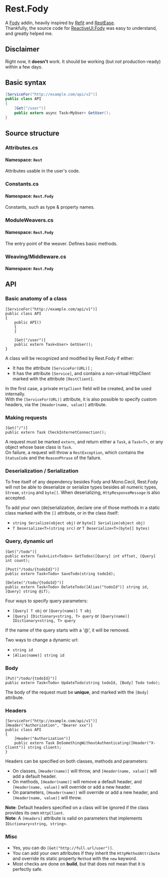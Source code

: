 ﻿# Rest.Fody
A [Fody](https://github.com/Fody/Fody) addin, heavily inspired by [Refit](https://github.com/paulcbetts/refit) and [RestEase](https://github.com/canton7/RestEase).  
Thankfully, the source code for [ReactiveUI.Fody](https://github.com/kswoll/ReactiveUI.Fody) was easy to understand, and greatly helped me.

## Disclaimer
Right now, it **doesn't** work. It should be working (but *not* production-ready) within a few days.

## Basic syntax
````csharp
[ServiceFor("http://example.com/api/v2")]
public class API
{
    [Get("/user")]
    public extern async Task<MyUser> GetUser();
}
````

## Source structure

### Attributes.cs
#### Namespace: `Rest`
Attributes usable in the user's code.

### Constants.cs
#### Namespace: `Rest.Fody`
Constants, such as type & property names.

### ModuleWeavers.cs
#### Namespace: `Rest.Fody`
The entry point of the weaver. Defines basic methods.

### Weaving/Middleware.cs
#### Namespace: `Rest.Fody`

## API

### Basic anatomy of a class
```
[ServiceFor("http://example.com/api/v1")]
public class API
{
    public API()
    {
    }
    
    [Get("/user")]
    public extern Task<User> GetUser();
}
```
A class will be recognized and modified by Rest.Fody if either:
- It has the attribute `[ServiceFor(URL)]` ;
- It has the attribute `[Service]`, and contains a non-virtual HttpClient marked with the attribute `[RestClient]`.

In the first case, a private `HttpClient` field will be created, and be used internally.  
With the `[ServiceFor(URL)]` attribute, it is also possible to specify custom headers, via the
`[Header(name, value)]` attribute.

### Making requests
```
[Get("/")]
public extern Task CheckInternetConnection();
```
A request must be marked `extern`, and return either a `Task`, a `Task<T>`, or any object whose base class is `Task`.  
On failure, a request will throw a `RestException`, which contains the `StatusCode` and the `ReasonPhrase` of the failure.

### Deserialization / Serialization
To free itself of any dependency besides Fody and Mono.Cecil, Rest.Fody will not be able to deserialize or serialize types besides all numeric types, `Stream`, `string` and `byte[]`. When deserializing, `HttpResponseMessage` is also accepted.

To add your own (de)serialization, declare one of those methods in a static class marked with the `[]` attribute, or in the class itself:
- `string Serialize(object obj)` *or* `byte[] Serialize(object obj)`
- `T Deserialize<T>(string src)` *or* `T Deserialize<T>(byte[] bytes)`

### Query, dynamic url
```
[Get("/todo")]
public extern Task<List<Todo>> GetTodos([Query] int offset, [Query] int count);

[Post("/todo/{todoId}")]
public extern Task<Todo> SaveTodo(string todoId);

[Delete("/todo/{todoId}")]
public extern Task<Todo> DeleteTodo([Alias("todoId")] string id, [Query] string @if);
```
Four ways to specify query parameters:
- `[Query] T obj` or `[Query(name)] T obj`
- `[Query] IDictionary<string, T> query` or `[Query(name)] IDictionary<string, T> query`

If the name of the query starts with a '@', it will be removed.

Two ways to change a dynamic url:
- `string id`
- `[Alias(name)] string id`

### Body
```
[Put("/todo/{todoId}")]
public extern Task<Todo> UpdateTodo(string todoId, [Body] Todo todo);
```
The body of the request must be **unique**, and marked with the `[Body]` attribute.

### Headers
```
[ServiceFor("http://example.com/api/v1")]
[Header("Authorization", "Bearer xxx")]
public class API
{
    [Header("Authorization")]
    public extern Task DoSomethingWithoutAuthenticating([Header("X-Client")] string client);
}
```
Headers can be specified on both classes, methods and parameters:
- On classes, `[Header(name)]` will throw, and `[Header(name, value)]` will add a default header.
- On methods, `[Header(name)]` will remove a default header, and `[Header(name, value)]` will override or add a new header.
- On parameters, `[Header(name)]` will override or add a new header, and `[Header(name, value)]` will throw.

**Note**: Default headers specified on a class will be ignored if the class provides its own `HttpClient`.  
**Note**: A `[Headers]` attribute is valid on parameters that implements `IDictionary<string, string>`.

### Misc
- Yes, you can do `[Get("http://full.url/user")]`.
- You can add your own attributes if they inherit the `HttpMethodAttribute` and override its static property `Method` with the `new` keyword.
- Most checks are done on **build**, but that does not mean that it is perfectly safe.
